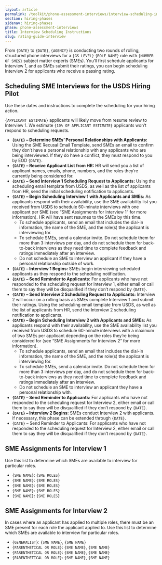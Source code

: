 ```yaml
---
layout: article
permalink: /toolkit/phone-assessment-interviews/interview-scheduling-instructions/
section: hiring-phases
sidenav: hiring-phases
phase: phone-assessment-interviews
title: Interview Scheduling Instructions
slug: rating-guide-interview
---
```


From `{DATE}` to `{DATE}`, `{AGENCY}` is conducting two rounds of rolling, structured phone interviews for a `{GS LEVEL}` `{ROLE NAME}` role with `{NUMBER OF SMES}` subject matter experts (SMEs). You’ll first schedule applicants for Interview 1, and as SMEs submit their ratings, you can begin scheduling Interview 2 for applicants who receive a passing rating.

## Scheduling SME Interviews for the USDS Hiring Pilot

Use these dates and instructions to complete the scheduling for your hiring action.

`{APPLICANT ESTIMATE}` applicants will likely move from resume review to Interview 1. We estimate `{10% OF APPLICANT ESTIMATE}` applicants won’t respond to scheduling requests.

- **`{DATE}` – Determine SMEs’ Personal Relationships with Applicants:** Using the SME Recusal Email Template, send SMEs an email to confirm they don’t have a personal relationship with any applicants who are being interviewed. If they do have a conflict, they must respond to you by EOD `{DATE}`.
- **`{DATE}` – Receive Applicant List from HR:** HR will send you a list of applicant names, emails, phone, numbers, and the roles they’re currently being considered for.
- **`{DATE}` – Send Interview 1 Scheduling Request to Applicants:** Using the scheduling email template from USDS, as well as the list of applicants from HR, send the initial scheduling notification to applicants.
- **`{DATE}` – Begin Scheduling Interview 1 with Applicants and SMEs:** As applicants respond with their availability, use the SME availability list you received from USDS to schedule 60-minute interviews with one applicant per SME (see “SME Assignments for Interview 1” for more information). HR will have sent resumes to the SMEs by this time.
  - To schedule applicants, send an email that includes the dial-in information, the name of the SME, and the role(s) the applicant is interviewing for.
  - To schedule SMEs, send a calendar invite. Do not schedule them for more than 3 interviews per day, and do not schedule them for back-to-back interviews as they need time to complete feedback and ratings immediately after an interview.
  - Do not schedule an SME to interview an applicant if they have a personal relationship outside of work.
- **`{DATE}` – Interview 1 Begins:** SMEs begin interviewing scheduled applicants as they respond to the scheduling notification.
- **`{DATE}` – Send Reminder to Applicants:** For applicants who have not responded to the scheduling request for Interview 1, either email or call them to say they will be disqualified if they don’t respond by `{DATE}`.
- **`{DATE}` – Send Interview 2 Scheduling Request to Applicants:** Interview 2 will occur on a rolling basis as SMEs complete Interview 1 and submit their ratings. Using the scheduling email template from USDS, as well as the list of applicants from HR, send the Interview 2 scheduling notification to applicants.
- **`{DATE}` – Begin Scheduling Interview 2 with Applicants and SMEs:** As applicants respond with their availability, use the SME availability list you received from USDS to schedule 60-minute interviews with a maximum of two SMEs per applicant depending on the roles they’re being considered for (see “SME Assignments for Interview 2” for more information).
  - To schedule applicants, send an email that includes the dial-in information, the name of the SME, and the role(s) the applicant is interviewing for.
  - To schedule SMEs, send a calendar invite. Do not schedule them for more than 3 interviews per day, and do not schedule them for back-to-back interviews as they need time to complete feedback and ratings immediately after an interview.
  - Do not schedule an SME to interview an applicant they have a personal relationship with.
- **`{DATE}` – Send Reminder to Applicants:** For applicants who have not responded to the scheduling request for Interview 2, either email or call them to say they will be disqualified if they don’t respond by `{DATE}`.
- **`{DATE}` – Interview 2 Begins:** SMEs conduct Interview 2 with applicants. If necessary, this phase can be extended through `{DATE}`.
- `{DATE}` – Send Reminder to Applicants: For applicants who have not responded to the scheduling request for Interview 2, either email or call them to say they will be disqualified if they don’t respond by `{DATE}`.

## SME Assignments for Interview 1

Use this list to determine which SMEs are available to interview for particular roles.

- `{SME NAME}`: `{SME ROLES}`
- `{SME NAME}`: `{SME ROLES}`
- `{SME NAME}`: `{SME ROLES}`
- `{SME NAME}`: `{SME ROLES}`
- `{SME NAME}`: `{SME ROLES}`

## SME Assignments for Interview 2

In cases where an applicant has applied to multiple roles, there must be an SME present for each role the applicant applied to. Use this list to determine which SMEs are available to interview for particular roles.

- `{GENERALIST}`: `{SME NAME}`, `{SME NAME}`
-	`{PARENTHETICAL OR ROLE}`: `{SME NAME}`, `{SME NAME}`
-	`{PARENTHETICAL OR ROLE}`: `{SME NAME}`, `{SME NAME}`
-	`{PARENTHETICAL OR ROLE}`: `{SME NAME}`, `{SME NAME}`
